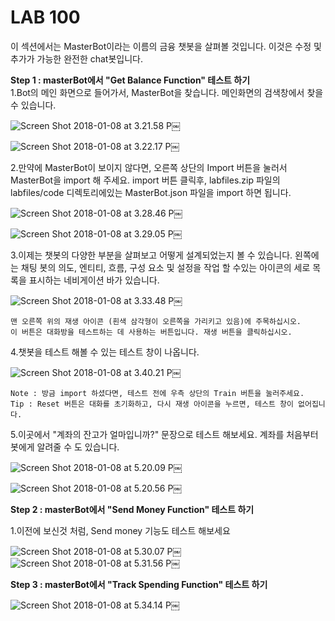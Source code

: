 LAB 100 
=======

이 섹션에서는 MasterBot이라는 이름의 금융 챗봇을 살펴볼 것입니다. 이것은
수정 및 추가가 가능한 완전한 chat봇입니다.

**Step 1 : masterBot에서 "Get Balance Function" 테스트 하기**\
 1.Bot의 메인 화면으로 들어가서, MasterBot을 찾습니다. 메인화면의
검색창에서 찾을 수 있습니다.

![Screen Shot 2018-01-08 at 3.21.58
P](media/15153914320994/Screen%20Shot%202018-01-08%20at%203.21.58%20PM.png)￼

![Screen Shot 2018-01-08 at 3.22.17
P](media/15153914320994/Screen%20Shot%202018-01-08%20at%203.22.17%20PM.png)￼

2.만약에 MasterBot이 보이지 않다면, 오른쪽 상단의 Import 버튼을 눌러서
MasterBot을 import 해 주세요. import 버튼 클릭후, labfiles.zip 파일의
labfiles/code 디렉토리에있는 MasterBot.json 파일을 import 하면 됩니다.

![Screen Shot 2018-01-08 at 3.28.46
P](media/15153914320994/Screen%20Shot%202018-01-08%20at%203.28.46%20PM.png)￼

![Screen Shot 2018-01-08 at 3.29.05
P](media/15153914320994/Screen%20Shot%202018-01-08%20at%203.29.05%20PM.png)￼

3.이제는 챗봇의 다양한 부분을 살펴보고 어떻게 설계되었는지 볼 수
있습니다. 왼쪽에는 채팅 봇의 의도, 엔티티, 흐름, 구성 요소 및 설정을
작업 할 수있는 아이콘의 세로 목록을 표시하는 네비게이션 바가 있습니다.

![Screen Shot 2018-01-08 at 3.33.48
P](media/15153914320994/Screen%20Shot%202018-01-08%20at%203.33.48%20PM.png)￼

    맨 오른쪽 위의 재생 아이콘 (흰색 삼각형이 오른쪽을 가리키고 있음)에 주목하십시오. 
    이 버튼은 대화방을 테스트하는 데 사용하는 버튼입니다. 재생 버튼을 클릭하십시오.

4.챗봇을 테스트 해볼 수 있는 테스트 창이 나옵니다.

![Screen Shot 2018-01-08 at 3.40.21
P](media/15153914320994/Screen%20Shot%202018-01-08%20at%203.40.21%20PM.png)￼

    Note : 방금 import 하셨다면, 테스트 전에 우측 상단의 Train 버튼을 눌러주세요.
    Tip : Reset 버튼은 대화를 초기화하고, 다시 재생 아이콘을 누르면, 테스트 창이 없어집니다. 

5.이곳에서 "계좌의 잔고가 얼마입니까?" 문장으로 테스트 해보세요. 계좌를
처음부터 봇에게 알려줄 수 도 있습니다.

![Screen Shot 2018-01-08 at 5.20.09
P](media/15153914320994/Screen%20Shot%202018-01-08%20at%205.20.09%20PM.png)￼

![Screen Shot 2018-01-08 at 5.20.56
P](media/15153914320994/Screen%20Shot%202018-01-08%20at%205.20.56%20PM.png)￼

**Step 2 : masterBot에서 "Send Money Function" 테스트 하기**

1.이전에 보신것 처럼, Send money 기능도 테스트 해보세요

![Screen Shot 2018-01-08 at 5.30.07
P](media/15153914320994/Screen%20Shot%202018-01-08%20at%205.30.07%20PM.png)￼\
 ![Screen Shot 2018-01-08 at 5.31.56
P](media/15153914320994/Screen%20Shot%202018-01-08%20at%205.31.56%20PM.png)￼

**Step 3 : masterBot에서 "Track Spending Function" 테스트 하기**

![Screen Shot 2018-01-08 at 5.34.14
P](media/15153914320994/Screen%20Shot%202018-01-08%20at%205.34.14%20PM.png)￼
